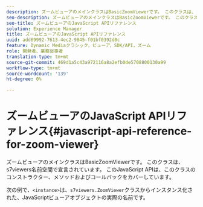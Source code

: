 ```yaml
---
description: ズームビューアのメインクラスはBasicZoomViewerです。 このクラスは、s7viewers名前空間で宣言されています。 このJavaScript APIは、このクラスのコンストラクター、メソッドおよびコールバックをカバーしています。
seo-description: ズームビューアのメインクラスはBasicZoomViewerです。 このクラスは、s7viewers名前空間で宣言されています。 このJavaScript APIは、このクラスのコンストラクター、メソッドおよびコールバックをカバーしています。
seo-title: ズームビューアのJavaScript APIリファレンス
solution: Experience Manager
title: ズームビューアのJavaScript APIリファレンス
uuid: add69992-7613-4ec2-9845-f01bf0392d0c
feature: Dynamic Mediaクラシック，ビューア，SDK/API，ズーム
role: 開発者、業務従事者
translation-type: tm+mt
source-git-commit: 469d1a5c43a972116a8a2efb0de5708800130a99
workflow-type: tm+mt
source-wordcount: '139'
ht-degree: 0%

---
```



# ズームビューアのJavaScript APIリファレンス{#javascript-api-reference-for-zoom-viewer}

ズームビューアのメインクラスはBasicZoomViewerです。 このクラスは、s7viewers名前空間で宣言されています。 このJavaScript APIは、このクラスのコンストラクター、メソッドおよびコールバックをカバーしています。

次の例で、`<instance>`は、`s7viewers.ZoomViewer`クラスからインスタンス化された、JavaScriptビューアオブジェクトの実際の名前です。
